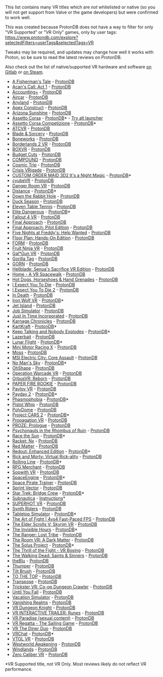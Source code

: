 This list contains many VR titles which are *not* whitelisted or native (so you will not get support from Valve or the game developers) but were confirmed to work well.

This was created because ProtonDB does not have a way to filter for only "VR Supported" or "VR Only" games, only by user tags: https://www.protondb.com/explore?selectedFilters=userTags&selectedTags=VR

Tweaks may be required, and updates may change how well it works with Proton, so be sure to read the latest reviews on ProtonDB.

Also check out the list of native/supported VR hardware and software [on Gitlab](https://gitlab.com/-/ide/project/vr-on-linux/VR-on-Linux/) or [on Steam](https://steamcommunity.com/app/250820/discussions/5/4839692156566904474/).

+ [A Fisherman's Tale](https://store.steampowered.com/app/559330) - [ProtonDB](https://www.protondb.com/app/559330)
+ [Acan's Call: Act 1](https://store.steampowered.com/app/501180) - [ProtonDB](https://www.protondb.com/app/501180)
+ [Accounting+](https://store.steampowered.com/app/927270) - [ProtonDB](https://www.protondb.com/app/927270)
+ [Aircar](https://store.steampowered.com/app/1073390) - [ProtonDB](https://www.protondb.com/app/1073390)
+ [Anyland](https://store.steampowered.com/app/505700) - [ProtonDB](https://www.protondb.com/app/505700)
+ [Apex Construct](https://store.steampowered.com/app/694090) - [ProtonDB](https://www.protondb.com/app/694090)
+ [Arizona Sunshine](https://store.steampowered.com/app/342180) - [ProtonDB](https://www.protondb.com/app/342180)
+ [Assetto Corsa](https://store.steampowered.com/app/244210) - [ProtonDB](https://www.protondb.com/app/244210)* - [Try alt launcher](https://gitlab.com/vr-on-linux/VR-on-Linux/-/issues/16)
+ [Assetto Corsa Competizione](https://store.steampowered.com/app/805550) - [ProtonDB](https://www.protondb.com/app/805550)*
+ [ATCVR](https://store.steampowered.com/app/578210) - [ProtonDB](https://www.protondb.com/app/578210)
+ [Blade & Sorcery](https://store.steampowered.com/app/629730) - [ProtonDB](https://www.protondb.com/app/629730)
+ [Boneworks](https://store.steampowered.com/app/823500) - [ProtonDB](https://www.protondb.com/app/823500)
+ [Borderlands 2 VR](https://store.steampowered.com/app/991260) - [ProtonDB](https://www.protondb.com/app/991260)
+ [BOXVR](https://store.steampowered.com/app/641960) - [ProtonDB](https://www.protondb.com/app/641960)
+ [Budget Cuts](https://store.steampowered.com/app/400940) - [ProtonDB](https://www.protondb.com/app/400940)
+ [COMPOUND](https://store.steampowered.com/app/615120) - [ProtonDB](https://www.protondb.com/app/615120)
+ [Cosmic Trip](https://store.steampowered.com/app/427240) - [ProtonDB](https://www.protondb.com/app/427240)
+ [Crisis VRigade](https://store.steampowered.com/app/939000) - [ProtonDB](https://www.protondb.com/app/939000)
+ [CUSTOM ORDER MAID 3D2 It's a Night Magic](https://store.steampowered.com/app/1097580) - [ProtonDB](https://www.protondb.com/app/1097580)*
+ [cyubeVR](https://store.steampowered.com/app/619500) - [ProtonDB](https://www.protondb.com/app/619500)
+ [Danger Room VR](https://store.steampowered.com/app/852250) - [ProtonDB](https://www.protondb.com/app/852250)
+ [Distance](https://store.steampowered.com/app/233610) - [ProtonDB](https://www.protondb.com/app/233610)*
+ [Down the Rabbit Hole](https://store.steampowered.com/app/1215270) - [ProtonDB](https://www.protondb.com/app/1215270)
+ [Duck Season](https://store.steampowered.com/app/503580) - [ProtonDB](https://www.protondb.com/app/503580)
+ [Eleven Table Tennis](https://store.steampowered.com/app/488310) - [ProtonDB](https://www.protondb.com/app/488310)
+ [Elite Dangerous](https://store.steampowered.com/app/359320) - [ProtonDB](https://www.protondb.com/app/359320)*
+ [Fallout 4 VR](https://store.steampowered.com/app/611660) - [ProtonDB](https://www.protondb.com/app/611660)
+ [Final Approach](https://store.steampowered.com/app/380670) - [ProtonDB](https://www.protondb.com/app/380670)
+ [Final Approach: Pilot Edition](https://store.steampowered.com/app/481420) - [ProtonDB](https://www.protondb.com/app/481420)
+ [Five Nights at Freddy's: Help Wanted](https://store.steampowered.com/app/732690) - [ProtonDB](https://www.protondb.com/app/732690)
+ [Floor Plan: Hands-On Edition](https://store.steampowered.com/app/673060) - [ProtonDB](https://www.protondb.com/app/673060)
+ [FORM](https://store.steampowered.com/app/408520) - [ProtonDB](https://www.protondb.com/app/408520)
+ [Fruit Ninja VR](https://store.steampowered.com/app/486780) - [ProtonDB](https://www.protondb.com/app/486780)
+ [Gal*Gun VR](https://store.steampowered.com/app/678520) - [ProtonDB](https://www.protondb.com/app/678520)
+ [Gorilla Tag](https://store.steampowered.com/app/1533390) - [ProtonDB](https://www.protondb.com/app/1533390)
+ [GORN](https://store.steampowered.com/app/578620) - [ProtonDB](https://www.protondb.com/app/578620)
+ [Hellblade: Senua's Sacrifice VR Edition](https://store.steampowered.com/app/747350) - [ProtonDB](https://www.protondb.com/app/747350)
+ [Home - A VR Spacewalk](https://store.steampowered.com/app/512270) - [ProtonDB](https://www.protondb.com/app/512270)
+ [Hot Dogs, Horseshoes & Hand Grenades](https://store.steampowered.com/app/450540) - [ProtonDB](https://www.protondb.com/app/450540)
+ [I Expect You To Die](https://store.steampowered.com/app/587430) - [ProtonDB](https://www.protondb.com/app/587430)
+ [I Expect You To Die 2](https://store.steampowered.com/app/1499120) - [ProtonDB](https://www.protondb.com/app/1499120)
+ [In Death](https://store.steampowered.com/app/605450) - [ProtonDB](https://www.protondb.com/app/605450)
+ [Iron Wolf VR](https://store.steampowered.com/app/552080) - [ProtonDB](https://www.protondb.com/app/552080)*
+ [Jet Island](https://store.steampowered.com/app/587220) - [ProtonDB](https://www.protondb.com/app/587220)
+ [Job Simulator](https://store.steampowered.com/app/448280) - [ProtonDB](https://www.protondb.com/app/448280)
+ [Just In Time Incorporated](https://store.steampowered.com/app/592030) - [ProtonDB](https://www.protondb.com/app/592030)
+ [Karnage Chronicles](https://store.steampowered.com/app/611160) - [ProtonDB](https://www.protondb.com/app/611160)
+ [KartKraft](https://store.steampowered.com/app/406350) - [ProtonDB](https://www.protondb.com/app/406350)*
+ [Keep Talking and Nobody Explodes](https://store.steampowered.com/app/341800) - [ProtonDB](https://www.protondb.com/app/341800)*
+ [Lazerbait](https://store.steampowered.com/app/529150) - [ProtonDB](https://www.protondb.com/app/529150)
+ [Lunar Flight](https://store.steampowered.com/app/208600) - [ProtonDB](https://www.protondb.com/app/208600)*
+ [Mini Motor Racing X](https://store.steampowered.com/app/1303990) - [ProtonDB](https://www.protondb.com/app/1303990)
+ [Moss](https://store.steampowered.com/app/846470) - [ProtonDB](https://www.protondb.com/app/846470)
+ [MSI Electric City: Core Assault](https://store.steampowered.com/app/691930) - [ProtonDB](https://www.protondb.com/app/691930)
+ [No Man's Sky](https://store.steampowered.com/app/275850) - [ProtonDB](https://www.protondb.com/app/275850)*
+ [OhShape](https://store.steampowered.com/app/1098100) - [ProtonDB](https://www.protondb.com/app/1098100)
+ [Operation Warcade VR](https://store.steampowered.com/app/698790) - [ProtonDB](https://www.protondb.com/app/691930)
+ [OrbusVR: Reborn](https://store.steampowered.com/app/746930) - [ProtonDB](https://www.protondb.com/app/746930)
+ [PAPER FIRE ROOKIE](https://store.steampowered.com/app/698790) - [ProtonDB](https://www.protondb.com/app/698790)
+ [Pavlov VR](https://store.steampowered.com/app/555160) - [ProtonDB](https://www.protondb.com/app/555160)
+ [Payday 2](https://store.steampowered.com/app/218620) - [ProtonDB](https://www.protondb.com/app/218620)*
+ [Phasmophobia](https://store.steampowered.com/app/739630) - [ProtonDB](https://www.protondb.com/app/739630)*
+ [Pistol Whip](https://store.steampowered.com/app/1079800) - [ProtonDB](https://www.protondb.com/app/1079800)
+ [PolyDome](https://store.steampowered.com/app/483680) - [ProtonDB](https://www.protondb.com/app/483680)
+ [Project CARS 2](https://store.steampowered.com/app/378860) - [ProtonDB](https://www.protondb.com/app/378860)*
+ [Propagation VR](https://store.steampowered.com/app/1533390) - [ProtonDB](https://www.protondb.com/app/1363430)
+ [PROZE: Prologue](https://store.steampowered.com/app/912560) - [ProtonDB](https://www.protondb.com/app/912560)
+ [Psychonauts in the Rhombus of Ruin](https://store.steampowered.com/app/788690) - [ProtonDB](https://www.protondb.com/app/788690)
+ [Race the Sun](https://store.steampowered.com/app/253030) - [ProtonDB](https://www.protondb.com/app/253030)*
+ [Racket: Nx](https://store.steampowered.com/app/428080) - [ProtonDB](https://www.protondb.com/app/428080)
+ [Red Matter](https://store.steampowered.com/app/966680) - [ProtonDB](https://www.protondb.com/app/966680)
+ [Redout: Enhanced Edition](https://store.steampowered.com/app/517710) - [ProtonDB](https://www.protondb.com/app/517710)*
+ [Rick and Morty: Virtual Rick-ality](https://store.steampowered.com/app/469610) - [ProtonDB](https://www.protondb.com/app/469610)
+ [Rolling Line](https://store.steampowered.com/app/754150) - [ProtonDB](https://www.protondb.com/app/754150)*
+ [RPG Merchant](https://store.steampowered.com/app/789290) - [ProtonDB](https://www.protondb.com/app/789290)
+ [Sopwith VR](https://store.steampowered.com/app/998660) - [ProtonDB](https://www.protondb.com/app/998660)
+ [SpaceEngine](https://store.steampowered.com/app/314650) - [ProtonDB](https://www.protondb.com/app/314650)*
+ [Space Pirate Trainer](https://store.steampowered.com/app/418650) - [ProtonDB](https://www.protondb.com/app/418650)
+ [Sprint Vector](https://store.steampowered.com/app/590690) - [ProtonDB](https://www.protondb.com/app/590690)
+ [Star Trek: Bridge Crew](https://store.steampowered.com/app/527100) - [ProtonDB](https://www.protondb.com/app/527100)*
+ [Subnautica](https://www.epicgames.com/store/en-US/p/subnautica) - [Instructions](https://gitlab.com/vr-on-linux/VR-on-Linux/-/issues/18)*
+ [SUPERHOT VR](https://store.steampowered.com/app/617830) - [ProtonDB](https://www.protondb.com/app/617830)
+ [Synth Riders](https://store.steampowered.com/app/885000) - [ProtonDB](https://www.protondb.com/app/885000)
+ [Tabletop Simulator](https://store.steampowered.com/app/286160) - [ProtonDB](https://www.protondb.com/app/286160)*
+ [The Art of Fight | 4vs4 Fast-Paced FPS](https://store.steampowered.com/app/531270) - [ProtonDB](https://www.protondb.com/app/531270)
+ [The Elder Scrolls V: Skyrim VR](https://store.steampowered.com/app/611670) - [ProtonDB](https://www.protondb.com/app/611670)
+ [The Invisible Hours](https://store.steampowered.com/app/582560) - [ProtonDB](https://www.protondb.com/app/582560)*
+ [The Ranger: Lost Tribe](https://store.steampowered.com/app/673070) - [ProtonDB](https://www.protondb.com/app/673070)
+ [The Room VR: A Dark Matter](https://store.steampowered.com/app/1104380) - [ProtonDB](https://www.protondb.com/app/1104380)
+ [The Solus Project](https://store.steampowered.com/app/313630) - [ProtonDB](https://www.protondb.com/app/313630)*
+ [The Thrill of the Fight - VR Boxing](https://store.steampowered.com/app/494150) - [ProtonDB](https://www.protondb.com/app/494150)
+ [The Walking Dead: Saints & Sinners](https://store.steampowered.com/app/916840) - [ProtonDB](https://www.protondb.com/app/916840)
+ [theBlu](https://store.steampowered.com/app/451520) - [ProtonDB](https://www.protondb.com/app/451520)
+ [Thumper](https://store.steampowered.com/app/356400) - [ProtonDB](https://www.protondb.com/app/356400)
+ [Tilt Brush](https://store.steampowered.com/app/327140) - [ProtonDB](https://www.protondb.com/app/327140)
+ [TO THE TOP](https://store.steampowered.com/app/509250) - [ProtonDB](https://www.protondb.com/app/509250)
+ [Transpose](https://store.steampowered.com/app/835950) - [ProtonDB](https://www.protondb.com/app/835950)
+ [Trickster VR: Co-op Dungeon Crawler](https://store.steampowered.com/app/512220) - [ProtonDB](https://www.protondb.com/app/512220)
+ [Until You Fall](https://store.steampowered.com/app/858260) - [ProtonDB](https://www.protondb.com/app/858260)
+ [Vacation Simulator](https://store.steampowered.com/app/726830) - [ProtonDB](https://www.protondb.com/app/726830)
+ [Vanishing Realms](https://store.steampowered.com/app/322770) - [ProtonDB](https://www.protondb.com/app/322770)
+ [VR Dungeon Knight](https://store.steampowered.com/app/566860) - [ProtonDB](https://www.protondb.com/app/566860)
+ [VR INTERACTIVE TRAILER: Runes](https://store.steampowered.com/app/970980) - [ProtonDB](https://www.protondb.com/app/970980)
+ [VR Paradise (sexual content)](https://store.steampowered.com/app/896890) - [ProtonDB](https://www.protondb.com/app/896890)
+ [VR Regatta - The Sailing Game](https://store.steampowered.com/app/468240) - [ProtonDB](https://www.protondb.com/app/468240)
+ [VR The Diner Duo](https://store.steampowered.com/app/530120) - [ProtonDB](https://www.protondb.com/app/530120)
+ [VRChat](https://store.steampowered.com/app/438100) - [ProtonDB](https://www.protondb.com/app/438100)*
+ [VTOL VR](https://store.steampowered.com/app/667970) - [ProtonDB](https://www.protondb.com/app/667970)
+ [Westworld Awakening](https://store.steampowered.com/app/1133320) - [ProtonDB](https://www.protondb.com/app/1133320)
+ [Windlands](https://store.steampowered.com/app/428370) - [ProtonDB](https://www.protondb.com/app/428370)
+ [Zero Caliber VR](https://store.steampowered.com/app/877200) - [ProtonDB](https://www.protondb.com/app/877200)

*VR Supported title, not VR Only. Most reviews likely do not reflect VR performance.

